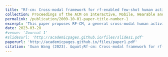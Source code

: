 ```yaml
---
title: "Rf-cm: Cross-modal framework for rf-enabled few-shot human activity recognition"
collection: Proceedings of the ACM on Interactive, Mobile, Wearable and Ubiquitous Technologies
permalink: /publication/2009-10-01-paper-title-number-1
excerpt: 'This paper proposes RF-CM, a general cross-modal human activity recognition framework.  The key enabler is to leverage the knowledge learned from a massive WiFi dataset to build a radar-based HAR system with limited radar samples. It can significantly reduce the overhead of training data collection.'
date: 2023-03-28
#venue: 'Journal 1'
#slidesurl: 'http://academicpages.github.io/files/slides1.pdf'
paperurl: 'http://academicpages.github.io/files/paper1.pdf'
citation: 'Xuan Wang (2023). &quot;Rf-cm: Cross-modal framework for rf-enabled few-shot human activity recognition.&quot; <i>Journal 1</i>. 1(1).'
---
```

